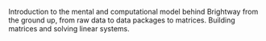 Introduction to the mental and computational model behind Brightway from the ground up, from raw data to data packages to matrices. Building matrices and solving linear systems.

